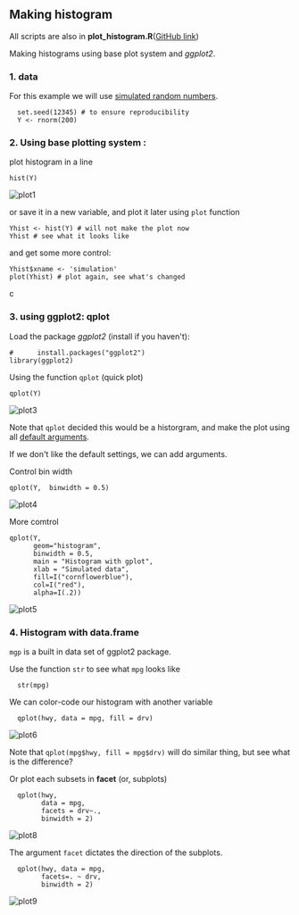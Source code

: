## Making histogram

All scripts are also in **plot_histogram.R**([GitHub link](https://github.com/weitingwlin/r-primers/blob/master/R_files/plots_histogram.R))

Making histograms using base plot system and _ggplot2_. 

### 1. data
For this example we will use [simulated random numbers](Simulation_random.md).

      set.seed(12345) # to ensure reproducibility
  	  Y <- rnorm(200)

  
### 2. Using base plotting system :
plot histogram in a line
  
    hist(Y)
    
![plot1](images/plot_histogram1.png)    
   
or save it in a new variable, and plot it later using `plot` function

    Yhist <- hist(Y) # will not make the plot now
    Yhist # see what it looks like

and get some more control:
  
    Yhist$xname <- 'simulation'
    plot(Yhist) # plot again, see what's changed
    
c
        
### 3. using ggplot2: qplot
Load the package _ggplot2_ (install if you haven't):

    #      install.packages("ggplot2")
    library(ggplot2)
    
Using the function `qplot` (quick plot)

    qplot(Y)
    
![plot3](images/plot_histogram3.png)    
    
Note that `qplot` decided this would be a historgram, and make the plot using all [default arguments](Functions_use.md).

If we don't like the default settings, we can add arguments.

Control bin width

    qplot(Y,  binwidth = 0.5)

![plot4](images/plot_histogram4.png)

More comtrol

    qplot(Y,
          geom="histogram",
          binwidth = 0.5,  
          main = "Histogram with gplot", 
          xlab = "Simulated data", 
          fill=I("cornflowerblue"), 
          col=I("red"), 
          alpha=I(.2))
![plot5](images/plot_histogram5.png)

### 4. Histogram with data.frame
`mgp` is a built in data set of ggplot2 package.

Use the function `str` to see what `mpg` looks like

      str(mpg)  

We can color-code our histogram with another variable

      qplot(hwy, data = mpg, fill = drv)
      
![plot6](images/plot_histogram6.png)

Note that `qplot(mpg$hwy, fill = mpg$drv)` will do similar thing, but see what is the difference?    

Or plot each subsets in **facet** (or, subplots)   
 
      qplot(hwy,	
            data = mpg,	
            facets = drv~.,	
            binwidth = 2) 	
![plot8](images/plot_histogram8.png)            

The argument `facet` dictates the direction of the subplots. 
    
      qplot(hwy, data =	mpg, 
            facets=. ~ drv,	
            binwidth = 2)
![plot9](images/plot_histogram9.png)    
    